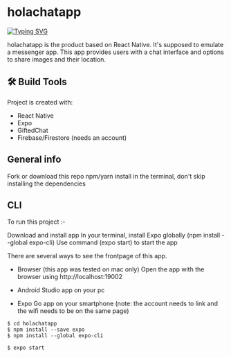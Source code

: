 # holachatapp

[![Typing SVG](https://readme-typing-svg.herokuapp.com?color=%23D546AB&lines=hello!;thank+you+for+visiting;holachat+app+repo)](https://git.io/typing-svg)

<bold>holachatapp</bold> is the product based on React Native. It's supposed to emulate a messenger app.
This app provides users with a chat interface and options to share images and their location.

## 🛠️ Build Tools

Project is created with:
* React Native
* Expo
* GiftedChat
* Firebase/Firestore (needs an account)

## General info

Fork or download this repo
npm/yarn install in the terminal, don't skip installing the dependencies 

## CLI 
To run this project :- 

Download and install app
In your terminal, install Expo globally (npm install --global expo-cli)
Use command (expo start) to start the app

There are several ways to see the frontpage of this app.
* Browser (this app was tested on mac only)
Open the app with the browser using http://localhost:19002 

* Android Studio app on your pc

* Expo Go app on your smartphone (note: the account needs to link and the wifi needs to be on the same page)

```
$ cd holachatapp
$ npm install --save expo
$ npm install --global expo-cli
```
```
$ expo start
```


